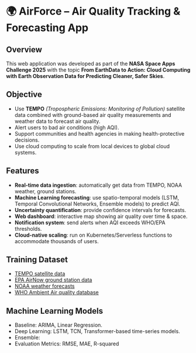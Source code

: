 # 🌍 AirForce – Air Quality Tracking & Forecasting App

## Overview
This web application was developed as part of the **NASA Space Apps Challenge 2025** with the topic **From EarthData to Action: Cloud Computing with Earth Observation Data for Predicting Cleaner, Safer Skies**.

## Objective
* Use **TEMPO** *(Tropospheric Emissions: Monitoring of Pollution)* satellite data combined with ground-based air quality measurements and weather data to forecast air quality.
* Alert users to bad air conditions (high AQI).
* Support communities and health agencies in making health-protective decisions.
* Use cloud computing to scale from local devices to global cloud systems.

## Features
* **Real-time data ingestion**: automatically get data from TEMPO, NOAA weather, ground stations.
* **Machine Learning forecasting**: use spatio-temporal models (LSTM, Temporal Convolutional Networks, Ensemble models) to predict AQI.
* **Uncertainty quantification**: provide confidence intervals for forecasts.
* **Web dashboard**: interactive map showing air quality over time & space.
* **Notification system**: send alerts when AQI exceeds WHO/EPA thresholds.
* **Cloud-native scaling**: run on Kubernetes/Serverless functions to accommodate thousands of users.

## Training Dataset
* [TEMPO satellite data](https://asdc.larc.nasa.gov/)
* [EPA AirNow ground station data](https://docs.airnowapi.org/)
* [NOAA weather forecasts](https://www.ncei.noaa.gov/access)
* [WHO Ambient Air quality database](https://www.who.int/data/gho/data/themes/air-pollution/who-air-quality-database)
## Machine Learning Models
* Baseline: ARIMA, Linear Regression.
* Deep Learning: LSTM, TCN, Transformer-based time-series models.
* Ensemble:
* Evaluation Metrics: RMSE, MAE, R-squared